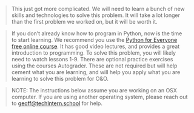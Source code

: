> This just got more complicated. We will need to learn a bunch of new skills and technologies to solve this problem. It will take a lot longer than the first problem we worked on, but it will be worth it.

> If you don’t already know how to program in Python, now is the time to start learning. We recommend you use the [Python for Everyone free online course](https://www.py4e.com/). It has good video lectures, and provides a great introduction to programming. To solve this problem, you will likely need to watch lessons 1-9. There are optional practice exercises using the courses Autograder. These are not required but will help cement what you are learning, and will help you apply what you are learning to solve this problem for O&O.

> NOTE: The instructions below assume you are working on an OSX computer. If you are using another operating system, please reach out to geoff@techIntern.school for help.
